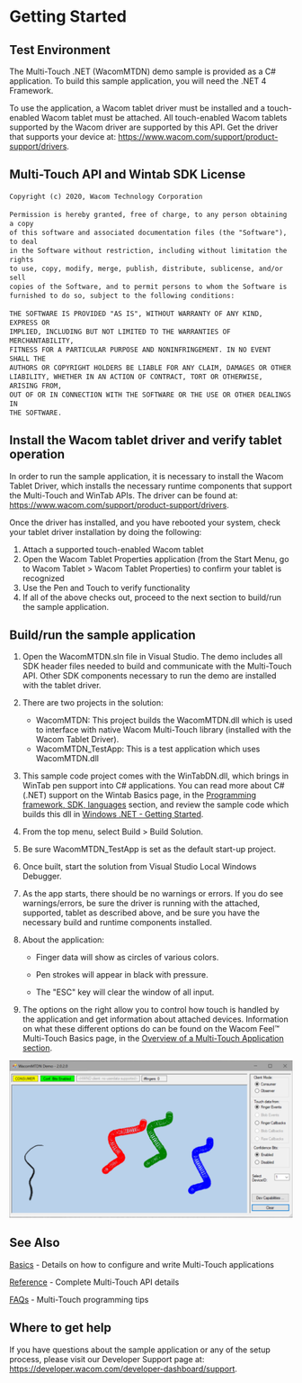 # Getting Started

## Test Environment
The Multi-Touch .NET (WacomMTDN) demo sample is provided as a C# application. To build this sample application, you will need the .NET 4 Framework.

To use the application, a Wacom tablet driver must be installed and a touch-enabled Wacom tablet must be attached. All touch-enabled Wacom tablets supported by the Wacom driver are supported by this API. Get the driver that supports your device at: https://www.wacom.com/support/product-support/drivers.


## Multi-Touch API and Wintab SDK License
```
Copyright (c) 2020, Wacom Technology Corporation
  
Permission is hereby granted, free of charge, to any person obtaining a copy
of this software and associated documentation files (the "Software"), to deal
in the Software without restriction, including without limitation the rights
to use, copy, modify, merge, publish, distribute, sublicense, and/or sell
copies of the Software, and to permit persons to whom the Software is
furnished to do so, subject to the following conditions:
  
THE SOFTWARE IS PROVIDED "AS IS", WITHOUT WARRANTY OF ANY KIND, EXPRESS OR
IMPLIED, INCLUDING BUT NOT LIMITED TO THE WARRANTIES OF MERCHANTABILITY,
FITNESS FOR A PARTICULAR PURPOSE AND NONINFRINGEMENT. IN NO EVENT SHALL THE
AUTHORS OR COPYRIGHT HOLDERS BE LIABLE FOR ANY CLAIM, DAMAGES OR OTHER
LIABILITY, WHETHER IN AN ACTION OF CONTRACT, TORT OR OTHERWISE, ARISING FROM,
OUT OF OR IN CONNECTION WITH THE SOFTWARE OR THE USE OR OTHER DEALINGS IN
THE SOFTWARE.
```

## Install the Wacom tablet driver and verify tablet operation
In order to run the sample application, it is necessary to install the Wacom Tablet Driver, which installs the necessary runtime components that support the Multi-Touch and WinTab APIs. The driver can be found at: https://www.wacom.com/support/product-support/drivers.

Once the driver has installed, and you have rebooted your system, check your tablet driver installation by doing the following:

1. Attach a supported touch-enabled Wacom tablet
2. Open the Wacom Tablet Properties application (from the Start Menu, go to Wacom Tablet > Wacom Tablet Properties) to confirm your tablet is recognized
3. Use the Pen and Touch to verify functionality
4. If all of the above checks out, proceed to the next section to build/run the sample application.

## Build/run the sample application

1. Open the WacomMTDN.sln file in Visual Studio. The demo includes all SDK header files needed to build and communicate with the Multi-Touch API. Other SDK components necessary to run the demo are installed with the tablet driver.  

2. There are two projects in the solution:
	* WacomMTDN: This project builds the WacomMTDN.dll which is used to interface with native Wacom Multi-Touch library (installed with the Wacom Tablet Driver).
	* WacomMTDN_TestApp: This is a test application which uses WacomMTDN.dll  
	
1. This sample code project comes with the WinTabDN.dll, which brings in WinTab pen support into C# applications. You can read more about C# (.NET) support on the Wintab Basics page, in the [Programming framework, SDK, languages](https://developer-docs.wacom.com/intuos-cintiq-business-tablets/docs/wintab-basics#prog-framewk-sdk-lang) section, and review the sample code which builds this dll in [Windows .NET - Getting Started](/Wintab%20.NET/GETTING-STARTED.md).
1. From the top menu, select Build > Build Solution.
1. Be sure WacomMTDN_TestApp is set as the default start-up project.
1. Once built, start the solution from Visual Studio Local Windows Debugger.
1. As the app starts, there should be no warnings or errors. If you do see warnings/errors, be sure the driver is running with the attached, supported, tablet as described above, and be sure you have the necessary build and runtime components installed.
1. About the application:  

	* Finger data will show as circles of various colors.  
	
	* Pen strokes will appear in black with pressure.  
	
	* The "ESC" key will clear the window of all input.  
	
1. The options on the right allow you to control how touch is handled by the application and get information about attached devices. Information on what these different options do can be found on the Wacom Feel™  Multi-Touch Basics page, in the [Overview of a Multi-Touch Application section](https://developer-docs.wacom.com/intuos-cintiq-business-tablets/docs/wfmt-basics#multi-touch-app-overview).  
	
![Wacom Multi-Touch dot net Test Application](./Media/sc-gs-MTCDN-demo.png)

## See Also
[Basics](https://developer-docs.wacom.com/intuos-cintiq-business-tablets/docs/wfmt-basics) - Details on how to configure and write Multi-Touch applications

[Reference](https://developer-docs.wacom.com/intuos-cintiq-business-tablets/docs/wfmt-reference) - Complete Multi-Touch API details

[FAQs](https://developer-docs.wacom.com/intuos-cintiq-business-tablets/docs/wfmt-faqs) - Multi-Touch programming tips


## Where to get help
If you have questions about the sample application or any of the setup process, please visit our Developer Support page at: https://developer.wacom.com/developer-dashboard/support.